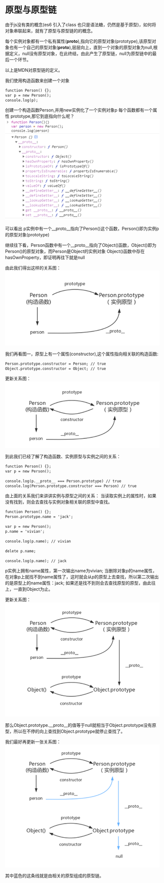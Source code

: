 # 原型与原型链

由于js没有类的概念(es6 引入了class 也只是语法糖，仍然是基于原型)，如何将对象串联起来，就有了原型与原型链的的概念。

每个实例对象都有一个私有属性(__proto__),指向它的原型对象(prototype),该原型对象也有一个自己的原型对象(__proto__),层层向上，直到一个对象的原型对象为null,根据定义，null没有原型对象，在此终结，由此产生了原型链，null为原型链中的最后一个环节。

以上是MDN对原型链的定义。

我们使用构造函数来创建一个对象
```
function Person() {};
var p = new Person();
console.log(p); 
```
创建一个构造函数Person,并用new实例化了一个实例对象p
每个函数都有一个属性 prototype,那它到底指向什么呢？
![1](https://github.com/yszsz/Blog/blob/master/images/prototype1.png)

可以看出 p实例中有一个__proto__指向了Person()这个函数，Person()即为实例p的原型对象(prototype)

继续往下看，Person函数中有一个__proto__指向了Object()函数，Object()即为Person()的原型对象，而Person是Object的实例对象
Object()函数中存在hasOwnProperty，即证明再往下就是null

由此我们得出这样的关系图：
![2](https://github.com/yszsz/Blog/blob/master/images/prototype2.png)

我们再看图一，原型上有一个属性(constructor),这个属性指向相关联的构造函数:
```
Person.prototype.constructor = Person; // true
Object.prototype.constructor = Object; // true
```
更新关系图：
![3](https://github.com/yszsz/Blog/blob/master/images/prototype3.png)

到此我们已经了解了构造函数、实例原型与实例之间的关系：
```
function Person() {};
var p = new Person();

console.log(p.__proto__ === Person.prototype) // true
console.log(Person.prototype.constructor === Person) // true
```

由上面的关系我们来讲讲实例与原型之间的关系：
当读取实例上的属性时，如果没有找到，则会去查找与实例对象相关联的原型中查找。

```
function Person() {};
Person.prototype.name = 'jack';

var p = new Person();
p.name = 'vivian';

console.log(p.name); // vivian

delete p.name;

console.log(p.name); // jack
```
p实例上拥有name属性，第一次输出name为vivian;
当删除对象p的name属性，在对象p上就找不到name属性了，这时就会从p的原型上去查找，所以第二次输出的是原型上的name属性：jack;
如果还是找不到则会去查找原型的原型，由此往上，一直到Object为止。

更新关系图：
![4](https://github.com/yszsz/Blog/blob/master/images/prototype4.png)

那么Object.prototype.__proto__的值等于null就相当于Object.prototype没有原型，所以在不停的向上查找到Object.prototype就停止查找了。

我们最好再更新一张关系图：
![5](https://github.com/yszsz/Blog/blob/master/images/prototype5.png)

其中蓝色的这条线就是由相关的原型组成的原型链。